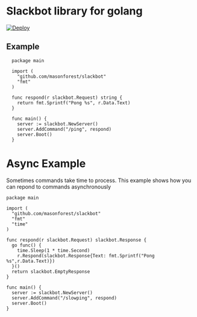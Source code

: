 
# Slackbot library for golang

[![Deploy](https://www.herokucdn.com/deploy/button.png)](https://heroku.com/deploy)

## Example

      package main

      import (
        "github.com/masonforest/slackbot"
        "fmt"
      )

      func respond(r slackbot.Request) string {
        return fmt.Sprintf("Pong %s", r.Data.Text)
      }

      func main() {
        server := slackbot.NewServer()
        server.AddCommand("/ping", respond)
        server.Boot()
      }

# Async Example
Sometimes commands take time to process. This example shows how you can repond
to commands asynchronously

    package main

    import (
      "github.com/masonforest/slackbot"
      "fmt"
      "time"
    )

    func respond(r slackbot.Request) slackbot.Response {
      go func() {
        time.Sleep(1 * time.Second)
        r.Respond(slackbot.Response{Text: fmt.Sprintf("Pong %s",r.Data.Text)})
      }()
      return slackbot.EmptyResponse
    }

    func main() {
      server := slackbot.NewServer()
      server.AddCommand("/slowping", respond)
      server.Boot()
    }
